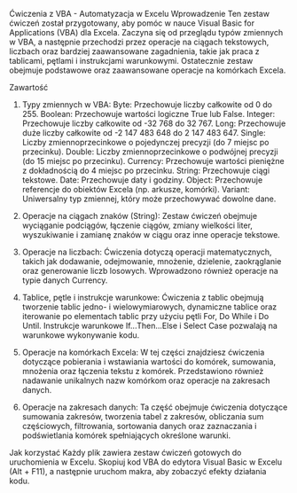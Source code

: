 Ćwiczenia z VBA - Automatyzacja w Excelu
Wprowadzenie
Ten zestaw ćwiczeń został przygotowany, aby pomóc w nauce Visual Basic for Applications (VBA) dla Excela. Zaczyna się od przeglądu typów zmiennych w VBA, a następnie przechodzi przez operacje na ciągach tekstowych, liczbach oraz bardziej zaawansowane zagadnienia, takie jak praca z tablicami, pętlami i instrukcjami warunkowymi. Ostatecznie zestaw obejmuje podstawowe oraz zaawansowane operacje na komórkach Excela.

Zawartość
1. Typy zmiennych w VBA:
Byte: Przechowuje liczby całkowite od 0 do 255.
Boolean: Przechowuje wartości logiczne True lub False.
Integer: Przechowuje liczby całkowite od -32 768 do 32 767.
Long: Przechowuje duże liczby całkowite od -2 147 483 648 do 2 147 483 647.
Single: Liczby zmiennoprzecinkowe o pojedynczej precyzji (do 7 miejsc po przecinku).
Double: Liczby zmiennoprzecinkowe o podwójnej precyzji (do 15 miejsc po przecinku).
Currency: Przechowuje wartości pieniężne z dokładnością do 4 miejsc po przecinku.
String: Przechowuje ciągi tekstowe.
Date: Przechowuje daty i godziny.
Object: Przechowuje referencje do obiektów Excela (np. arkusze, komórki).
Variant: Uniwersalny typ zmiennej, który może przechowywać dowolne dane.
2. Operacje na ciągach znaków (String):
Zestaw ćwiczeń obejmuje wyciąganie podciągów, łączenie ciągów, zmiany wielkości liter, wyszukiwanie i zamianę znaków w ciągu oraz inne operacje tekstowe.

3. Operacje na liczbach:
Ćwiczenia dotyczą operacji matematycznych, takich jak dodawanie, odejmowanie, mnożenie, dzielenie, zaokrąglanie oraz generowanie liczb losowych. Wprowadzono również operacje na typie danych Currency.

4. Tablice, pętle i instrukcje warunkowe:
Ćwiczenia z tablic obejmują tworzenie tablic jedno- i wielowymiarowych, dynamiczne tablice oraz iterowanie po elementach tablic przy użyciu pętli For, Do While i Do Until. Instrukcje warunkowe If...Then...Else i Select Case pozwalają na warunkowe wykonywanie kodu.

5. Operacje na komórkach Excela:
W tej części znajdziesz ćwiczenia dotyczące pobierania i wstawiania wartości do komórek, sumowania, mnożenia oraz łączenia tekstu z komórek. Przedstawiono również nadawanie unikalnych nazw komórkom oraz operacje na zakresach danych.

6. Operacje na zakresach danych:
Ta część obejmuje ćwiczenia dotyczące sumowania zakresów, tworzenia tabel z zakresów, obliczania sum częściowych, filtrowania, sortowania danych oraz zaznaczania i podświetlania komórek spełniających określone warunki.

Jak korzystać
Każdy plik zawiera zestaw ćwiczeń gotowych do uruchomienia w Excelu. Skopiuj kod VBA do edytora Visual Basic w Excelu (Alt + F11), a następnie uruchom makra, aby zobaczyć efekty działania kodu.
